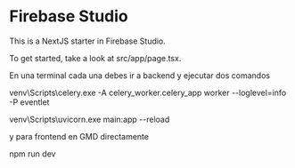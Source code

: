 # Firebase Studio

This is a NextJS starter in Firebase Studio.

To get started, take a look at src/app/page.tsx.

En una terminal cada una debes ir a backend y ejecutar dos comandos

venv\Scripts\celery.exe -A celery_worker.celery_app worker --loglevel=info -P eventlet

venv\Scripts\uvicorn.exe main:app --reload

y para frontend en GMD directamente

npm run dev
